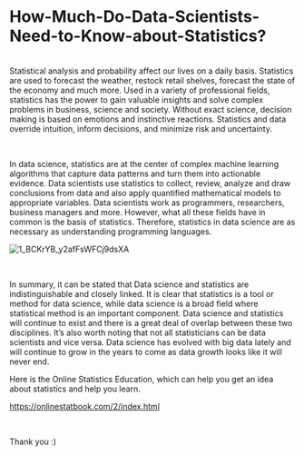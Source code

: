 # How-Much-Do-Data-Scientists-Need-to-Know-about-Statistics?


<p> </br>
Statistical analysis and probability affect our lives on a daily basis. Statistics are used to forecast the weather, restock retail shelves, forecast the state of the economy and much more. Used in a variety of professional fields, statistics has the power to gain valuable insights and solve complex problems in business, science and society. Without exact science, decision making is based on emotions and instinctive reactions. Statistics and data override intuition, inform decisions, and minimize risk and uncertainty.

<p> </br>

In data science, statistics are at the center of complex machine learning algorithms that capture data patterns and turn them into actionable evidence. Data scientists use statistics to collect, review, analyze and draw conclusions from data and also apply quantified mathematical models to appropriate variables. Data scientists work as programmers, researchers, business managers and more. However, what all these fields have in common is the basis of statistics. Therefore, statistics in data science are as necessary as understanding programming languages.

![1_BCKrYB_y2afFsWFCj9dsXA](https://user-images.githubusercontent.com/91700155/164996681-68a4fb88-2e15-4edb-8230-4175173b4f8c.jpeg)

<p> </br>

In summary, it can be stated that Data science and statistics are indistinguishable and closely linked. It is clear that statistics is a tool or method for data science, while data science is a broad field where statistical method is an important component. Data science and statistics will continue to exist and there is a great deal of overlap between these two disciplines. It’s also worth noting that not all statisticians can be data scientists and vice versa. Data science has evolved with big data lately and will continue to grow in the years to come as data growth looks like it will never end.







Here is the Online Statistics Education, which can help you get an idea about statistics and help you learn.

https://onlinestatbook.com/2/index.html




<p> </br>

Thank you :)


